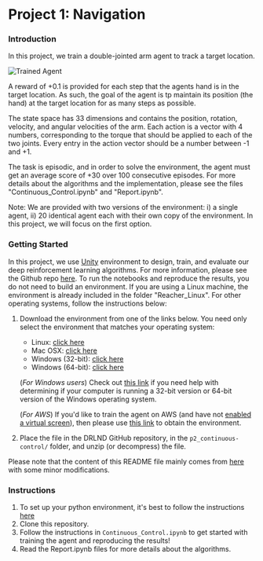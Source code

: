 [//]: # (Image References)

[image1]: https://user-images.githubusercontent.com/10624937/43851024-320ba930-9aff-11e8-8493-ee547c6af349.gif "Trained Agent"

# Project 1: Navigation

### Introduction

In this project, we train a double-jointed arm agent to track a target location.  

![Trained Agent][image1]

A reward of +0.1 is provided for each step that the agents hand is in the target location. As such, the goal of the agent 
is tp maintain its position (the hand) at the target location for as many steps as possible.   

The state space has 33 dimensions and contains the position, rotation, velocity, and angular velocities of the arm. 
Each action is a vector with 4 numbers, corresponding to the torque that should be applied to each of the two joints. 
Every entry in the action vector should be a number between -1 and +1. 

The task is episodic, and in order to solve the environment, the agent must get an average score of +30 over 100 consecutive episodes.
For more details about the algorithms and the implementation, please see the files "Continuous_Control.ipynb" and "Report.ipynb".

Note: We are provided with two versions of the environment: i) a single agent, ii) 20 identical agent each with their 
own copy of the environment. In this project, we will focus on the first option.      

### Getting Started

In this project, we use [Unity](https://unity.com/products/machine-learning-agents) environment to design, train, and 
evaluate our deep reinforcement learning algorithms. For more information, please see the Github repo 
[here](https://github.com/Unity-Technologies/ml-agents). To run the notebooks and reproduce the results, you do not need to 
build an environment. If you are using a Linux machine, the environment is already included in the folder "Reacher_Linux". 
For other operating systems, follow the instructions below:

1. Download the environment from one of the links below.  You need only select the environment that matches your operating system:
    - Linux: [click here](https://s3-us-west-1.amazonaws.com/udacity-drlnd/P2/Reacher/one_agent/Reacher_Linux.zip)
    - Mac OSX: [click here](https://s3-us-west-1.amazonaws.com/udacity-drlnd/P2/Reacher/one_agent/Reacher.app.zip)
    - Windows (32-bit): [click here](https://s3-us-west-1.amazonaws.com/udacity-drlnd/P2/Reacher/one_agent/Reacher_Windows_x86.zip)
    - Windows (64-bit): [click here](https://s3-us-west-1.amazonaws.com/udacity-drlnd/P2/Reacher/one_agent/Reacher_Windows_x86_64.zip)
    
    (_For Windows users_) Check out [this link](https://support.microsoft.com/en-us/help/827218/how-to-determine-whether-a-computer-is-running-a-32-bit-version-or-64) if you need help with determining if your computer is running a 32-bit version or 64-bit version of the Windows operating system.

    (_For AWS_) If you'd like to train the agent on AWS (and have not [enabled a virtual screen](https://github.com/Unity-Technologies/ml-agents/blob/master/docs/Training-on-Amazon-Web-Service.md)), then please use [this link](https://s3-us-west-1.amazonaws.com/udacity-drlnd/P2/Reacher/one_agent/Reacher_Linux_NoVis.zip) to obtain the environment.

2. Place the file in the DRLND GitHub repository, in the `p2_continuous-control/` folder, and unzip (or decompress) the file. 
  
Please note that the content of this README file mainly comes from [here](https://github.com/udacity/deep-reinforcement-learning/blob/master/p2_continuous-control/README.md) 
with some minor modifications.

### Instructions
1. To set up your python environment, it's best to follow the instructions [here](https://github.com/udacity/deep-reinforcement-learning#dependencies)
2. Clone this repository.
3. Follow the instructions in `Continuous_Control.ipynb` to get started with training the agent and reproducing the results!  
4. Read the Report.ipynb files for more details about the algorithms.
